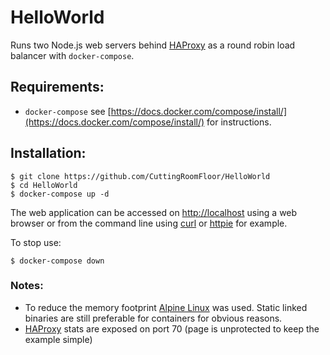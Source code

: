 # HelloWorld

Runs two Node.js web servers behind [HAProxy](https://github.com/haproxy/haproxy) as a round robin load balancer with `docker-compose`. 

## Requirements:
 - `docker-compose` see [https://docs.docker.com/compose/install/](https://docs.docker.com/compose/install/) for instructions.

## Installation:
```
$ git clone https://github.com/CuttingRoomFloor/HelloWorld
$ cd HelloWorld
$ docker-compose up -d
```
The web application can be accessed on [http://localhost](http://localhost) using a web browser or from the command line using [curl](https://github.com/curl/curl) or [httpie](https://github.com/jakubroztocil/httpie) for example.

To stop use:
```
$ docker-compose down
```

### Notes:
- To reduce the memory footprint [Alpine Linux](https://alpinelinux.org/) was used. Static linked binaries are still preferable for containers for obvious reasons.
- [HAProxy](https://github.com/haproxy/haproxy) stats are exposed on port 70 (page is unprotected to keep the example simple)

